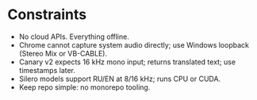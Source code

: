 # Constraints
- No cloud APIs. Everything offline.
- Chrome cannot capture system audio directly; use Windows loopback (Stereo Mix or VB-CABLE).
- Canary v2 expects 16 kHz mono input; returns translated text; use timestamps later.
- Silero models support RU/EN at 8/16 kHz; runs CPU or CUDA.
- Keep repo simple: no monorepo tooling.

